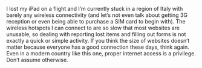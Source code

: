 

I lost my iPad on a flight and I’m currently stuck in a region of Italy with barely any wireless
connectivity (and let’s not even talk about getting 3G reception or even being able to purchase a SIM card
to begin with). The wireless hotspots I can connect to are so slow that most websites are unusable, so dealing
with reporting lost items and filling out forms is not exactly a quick or simple activity. If you think the
size of websites doesn’t matter because everyone has a good connection these days, think again. Even in a
modern country like this one, proper internet access is a privilege. Don’t assume otherwise. 